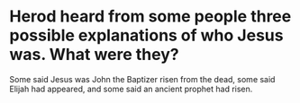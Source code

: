# Herod heard from some people three possible explanations of who Jesus was. What were they?

Some said Jesus was John the Baptizer risen from the dead, some said Elijah had appeared, and some said an ancient prophet had risen.
